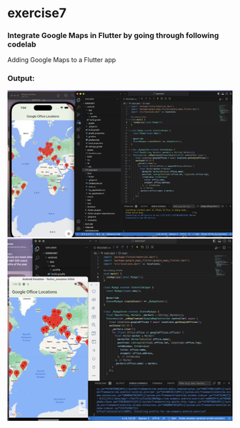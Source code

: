 # exercise7

### Integrate Google Maps in Flutter by going through following codelab

Adding Google Maps to a Flutter app

### Output:

![alt text](ios.png)
![alt text](android.png)